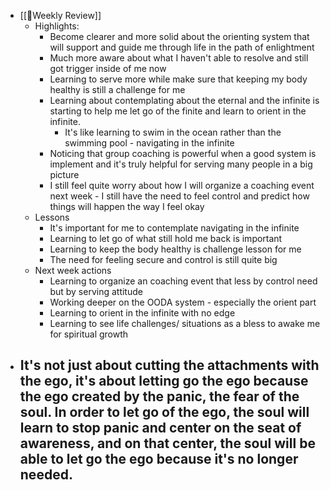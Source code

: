 - [[📝Weekly Review]]
    - Highlights:
        - Become clearer and more solid about the orienting system that will support and guide me through life in the path of enlightment
        - Much more aware about what I haven't able to resolve and still got trigger inside of me now
        - Learning to serve more while make sure that keeping my body healthy is still a challenge for me
        - Learning about contemplating about the eternal and the infinite is starting to help me let go of the finite and learn to orient in the infinite. 
            - It's like learning to swim in the ocean rather than the swimming pool - navigating in the infinite
        - Noticing that group coaching is powerful when a good system is implement and it's truly helpful for serving many people in a big picture
        - I still feel quite worry about how I will organize a coaching event next week - I still have the need to feel control and predict how things will happen the way I feel okay
    - Lessons
        - It's important for me to contemplate navigating in the infinite 
        - Learning to let go of what still hold me back is important
        - Learning to keep the body healthy is challenge lesson for me 
        - The need for feeling secure and control is still quite big
    - Next week actions 
        - Learning to organize an coaching event that less by control need but by serving attitude
        - Working deeper on the OODA system - especially the orient part
        - Learning to orient in the infinite with no edge 
        - Learning to see life challenges/ situations as a bless to awake me for spiritual growth
- It's not just about cutting the attachments with the ego, it's about letting go the ego because the ego created by the panic, the fear of the soul. In order to let go of the ego, the soul will learn to stop panic and center on the seat of awareness, and on that center, the soul will be able to let go the ego because it's no longer needed.
    - 
